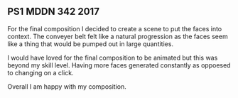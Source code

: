 ## PS1 MDDN 342 2017

For the final composition I decided to create a scene to put the faces into context. The conveyer belt felt like a natural progression as the faces seem like a thing that would be pumped out in large quantities.

I would have loved for the final composition to be animated but this was beyond my skill level. Having more faces generated constantly as oppoesed to changing on a click. 

Overall I am happy with my composition.
